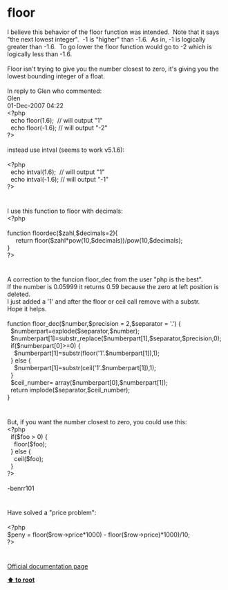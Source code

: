 # floor




<div class="phpcode"><span class="html">
I believe this behavior of the floor function was intended.&#xA0; Note that it says &quot;the next lowest integer&quot;.&#xA0; -1 is &quot;higher&quot; than -1.6.&#xA0; As in, -1 is logically greater than -1.6.&#xA0; To go lower the floor function would go to -2 which is logically less than -1.6.<br><br>Floor isn&apos;t trying to give you the number closest to zero, it&apos;s giving you the lowest bounding integer of a float.<br><br>In reply to Glen who commented:<br> Glen<br>01-Dec-2007 04:22<br><span class="default">&lt;?php<br>&#xA0; </span><span class="keyword">echo </span><span class="default">floor</span><span class="keyword">(</span><span class="default">1.6</span><span class="keyword">);&#xA0; </span><span class="comment">// will output &quot;1&quot;<br>&#xA0; </span><span class="keyword">echo </span><span class="default">floor</span><span class="keyword">(-</span><span class="default">1.6</span><span class="keyword">); </span><span class="comment">// will output &quot;-2&quot;<br></span><span class="default">?&gt;<br></span><br>instead use intval (seems to work v5.1.6):<br><br><span class="default">&lt;?php<br>&#xA0; </span><span class="keyword">echo </span><span class="default">intval</span><span class="keyword">(</span><span class="default">1.6</span><span class="keyword">);&#xA0; </span><span class="comment">// will output &quot;1&quot;<br>&#xA0; </span><span class="keyword">echo </span><span class="default">intval</span><span class="keyword">(-</span><span class="default">1.6</span><span class="keyword">); </span><span class="comment">// will output &quot;-1&quot;<br></span><span class="default">?&gt;</span>
</span>
</div>
  

#


<div class="phpcode"><span class="html">
I use this function to floor with decimals:<br><span class="default">&lt;?php<br><br></span><span class="keyword">function </span><span class="default">floordec</span><span class="keyword">(</span><span class="default">$zahl</span><span class="keyword">,</span><span class="default">$decimals</span><span class="keyword">=</span><span class="default">2</span><span class="keyword">){&#xA0; &#xA0; <br>&#xA0; &#xA0;&#xA0; return </span><span class="default">floor</span><span class="keyword">(</span><span class="default">$zahl</span><span class="keyword">*</span><span class="default">pow</span><span class="keyword">(</span><span class="default">10</span><span class="keyword">,</span><span class="default">$decimals</span><span class="keyword">))/</span><span class="default">pow</span><span class="keyword">(</span><span class="default">10</span><span class="keyword">,</span><span class="default">$decimals</span><span class="keyword">);<br>}<br></span><span class="default">?&gt;</span>
</span>
</div>
  

#


<div class="phpcode"><span class="html">
A correction to the funcion floor_dec from the user &quot;php is the best&quot;.<br>If the number is 0.05999 it returns 0.59 because the zero at left position is deleted.<br>I just added a &apos;1&apos; and after the floor or ceil call remove with a substr.<br>Hope it helps.<br><br>function floor_dec($number,$precision = 2,$separator = &apos;.&apos;) {<br>&#xA0; $numberpart=explode($separator,$number);<br>&#xA0; $numberpart[1]=substr_replace($numberpart[1],$separator,$precision,0);<br>&#xA0; if($numberpart[0]&gt;=0) {<br>&#xA0; &#xA0; $numberpart[1]=substr(floor(&apos;1&apos;.$numberpart[1]),1);<br>&#xA0; } else {<br>&#xA0; &#xA0; $numberpart[1]=substr(ceil(&apos;1&apos;.$numberpart[1]),1);<br>&#xA0; }<br>&#xA0; $ceil_number= array($numberpart[0],$numberpart[1]);<br>&#xA0; return implode($separator,$ceil_number);<br>}</span>
</div>
  

#


<div class="phpcode"><span class="html">
But, if you want the number closest to zero, you could use this:<br><span class="default">&lt;?php<br>&#xA0; </span><span class="keyword">if(</span><span class="default">$foo </span><span class="keyword">&gt; </span><span class="default">0</span><span class="keyword">) {<br>&#xA0; &#xA0; </span><span class="default">floor</span><span class="keyword">(</span><span class="default">$foo</span><span class="keyword">);<br>&#xA0; } else {<br>&#xA0; &#xA0; </span><span class="default">ceil</span><span class="keyword">(</span><span class="default">$foo</span><span class="keyword">);<br>&#xA0; }<br></span><span class="default">?&gt;<br></span><br>-benrr101</span>
</div>
  

#


<div class="phpcode"><span class="html">
Have solved a &quot;price problem&quot;:
<br>
<br><span class="default">&lt;?php
<br>$peny </span><span class="keyword">= </span><span class="default">floor</span><span class="keyword">(</span><span class="default">$row</span><span class="keyword">-&gt;</span><span class="default">price</span><span class="keyword">*</span><span class="default">1000</span><span class="keyword">) - </span><span class="default">floor</span><span class="keyword">(</span><span class="default">$row</span><span class="keyword">-&gt;</span><span class="default">price</span><span class="keyword">)*</span><span class="default">1000</span><span class="keyword">)/</span><span class="default">10</span><span class="keyword">;
<br></span><span class="default">?&gt;</span>
</span>
</div>
  

#

[Official documentation page](https://www.php.net/manual/en/function.floor.php)

**[⬆ to root](/)**
